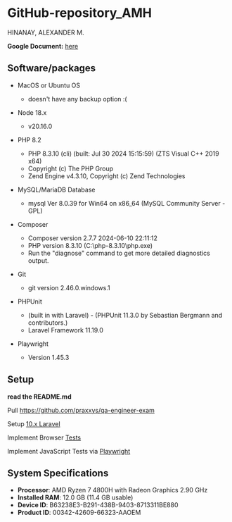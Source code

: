 # GitHub-repository_AMH

HINANAY, ALEXANDER M. 

**Google Document:** [here](https://docs.google.com/document/d/1B_3uHDOq65iIYs3ZhEH-dc2QGRysxmSA15Sp_RRv_Fg/edit)

## Software/packages
- MacOS or Ubuntu OS
  - doesn't have any backup option :(

- Node 18.x
  - v20.16.0

- PHP 8.2
  - PHP 8.3.10 (cli) (built: Jul 30 2024 15:15:59) (ZTS Visual C++ 2019 x64)
  - Copyright (c) The PHP Group
  - Zend Engine v4.3.10, Copyright (c) Zend Technologies

- MySQL/MariaDB Database
  - mysql Ver 8.0.39 for Win64 on x86_64 (MySQL Community Server - GPL)

- Composer
  - Composer version 2.7.7 2024-06-10 22:11:12
  - PHP version 8.3.10 (C:\php-8.3.10\php.exe)
  - Run the "diagnose" command to get more detailed diagnostics output.

- Git
  - git version 2.46.0.windows.1

- PHPUnit
  - (built in with Laravel) - (PHPUnit 11.3.0 by Sebastian Bergmann and contributors.)
  - Laravel Framework 11.19.0

- Playwright
  - Version 1.45.3

## Setup

**read the README.md**

Pull https://github.com/praxxys/qa-engineer-exam

Setup [10.x Laravel](https://laravel.com/docs/10.x/installation)

Implement Browser [Tests](https://laravel.com/docs/10.x/dusk)

Implement JavaScript Tests via [Playwright](https://playwright.dev/docs/intro)



## System Specifications

- **Processor**: AMD Ryzen 7 4800H with Radeon Graphics 2.90 GHz
- **Installed RAM**: 12.0 GB (11.4 GB usable)
- **Device ID**: B63238E3-B291-438B-9403-8713311BE880
- **Product ID**: 00342-42609-66323-AAOEM
